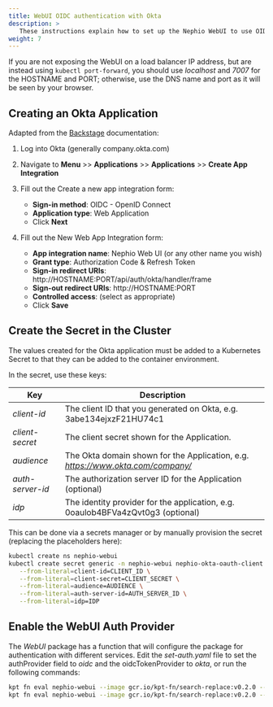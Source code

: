 ```yaml
---
title: WebUI OIDC authentication with Okta
description: >
   These instructions explain how to set up the Nephio WebUI to use OIDC with Okta for authentication.
weight: 7
---
```


If you are not exposing the WebUI on a load balancer IP address, but are instead using `kubectl port-forward`, you
should use *localhost* and *7007* for the HOSTNAME and PORT; otherwise, use the DNS name and port as it will be seen
by your browser.

## Creating an Okta Application

Adapted from the [Backstage](https://backstage.io/docs/auth/okta/provider#create-an-application-on-okta)
documentation:

1. Log into Okta (generally company.okta.com)
2. Navigate to **Menu** >> **Applications** >> **Applications** >> **Create App Integration**
3. Fill out the Create a new app integration form:

   - **Sign-in method**: OIDC - OpenID Connect
   - **Application type**: Web Application
   - Click **Next**

4. Fill out the New Web App Integration form:

   - **App integration name**: Nephio Web UI (or any other name you wish)
   - **Grant type**: Authorization Code & Refresh Token
   - **Sign-in redirect URIs**: http://HOSTNAME:PORT/api/auth/okta/handler/frame
   - **Sign-out redirect URIs**: http://HOSTNAME:PORT
   - **Controlled access**: (select as appropriate)
   - Click **Save**

## Create the Secret in the Cluster

The values created for the Okta application must be added to a Kubernetes Secret to that they can be added to the
container environment.

In the secret, use these keys:

| Key              | Description                                                                     |
| ---------------- | ------------------------------------------------------------------------------- |
| *client-id*      | The client ID that you generated on Okta, e.g. 3abe134ejxzF21HU74c1             |
| *client-secret*  | The client secret shown for the Application.                                    |
| *audience*       | The Okta domain shown for the Application, e.g. *https://www.okta.com/company/* |
| *auth-server-id* | The authorization server ID for the Application (optional)                      |
| *idp*            | The identity provider for the application, e.g. 0oaulob4BFVa4zQvt0g3 (optional) |

This can be done via a secrets manager or by manually provision the secret (replacing the placeholders here):

```bash
kubectl create ns nephio-webui
kubectl create secret generic -n nephio-webui nephio-okta-oauth-client \
   --from-literal=client-id=CLIENT_ID \
   --from-literal=client-secret=CLIENT_SECRET \
   --from-literal=audience=AUDIENCE \
   --from-literal=auth-server-id=AUTH_SERVER_ID \
   --from-literal=idp=IDP
```

## Enable the WebUI Auth Provider

The *WebUI* package has a function that will configure the package for authentication with different services. Edit the
*set-auth.yaml* file to set the authProvider field to *oidc* and the oidcTokenProvider to *okta*, or run the following
commands:

```bash
kpt fn eval nephio-webui --image gcr.io/kpt-fn/search-replace:v0.2.0 --match-name set-auth -- 'by-path=authProvider' 'put-value=oidc'
kpt fn eval nephio-webui --image gcr.io/kpt-fn/search-replace:v0.2.0 --match-name set-auth -- 'by-path=oidcTokenProvider' 'put-value=okta'
```
